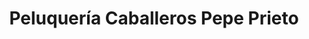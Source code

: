 ---
title: "Peluquería Caballeros Pepe Prieto"
url: /amorebieta-etxano/peluqueria-caballeros-pepe-prieto/
shop: Friseur
---